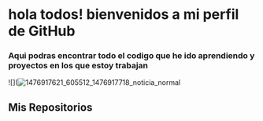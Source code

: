 # hola todos! bienvenidos a mi perfil de GitHub


### Aqui podras encontrar todo  el codigo que he ido aprendiendo y proyectos en los que estoy trabajan

![](![1476917621_605512_1476917718_noticia_normal](https://user-images.githubusercontent.com/102193327/160248251-63253751-ecb9-4d78-b6c8-50aa786e95f0.jpg)

## Mis Repositorios



